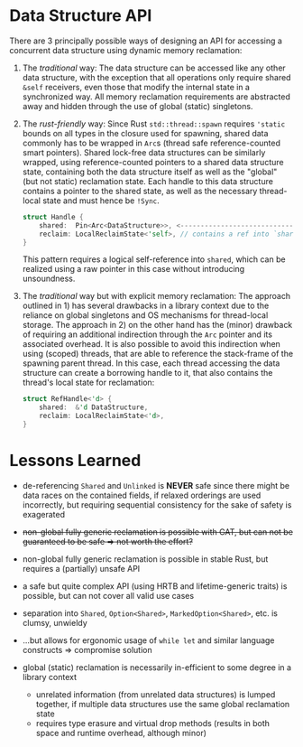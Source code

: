 # Data Structure API

There are 3 principally possible ways of designing an API for accessing a
concurrent data structure using dynamic memory reclamation:
 
1. The *traditional* way: The data structure can be accessed like any other data
structure, with the exception that all operations only require shared `&self`
receivers, even those that modify the internal state in a synchronized way.
All memory reclamation requirements are abstracted away and hidden through the
use of global (static) singletons. 
 
2. The *rust-friendly* way: Since Rust `std::thread::spawn` requires `'static`
bounds on all types in the closure used for spawning, shared data commonly has
to be wrapped in `Arc`s (thread safe reference-counted smart pointers).
Shared lock-free data structures can be similarly wrapped, using
reference-counted pointers to a shared data structure state, containing both the
data structure itself as well as the "global" (but not static) reclamation
state.
Each handle to this data structure contains a pointer to the shared state, as
well as the necessary thread-local state and must hence be `!Sync`.
    ```rust
    struct Handle {
        shared:  Pin<Arc<DataStructure>>, <--------------------------------|
        reclaim: LocalReclaimState<'self>, // contains a ref into `shared` |
    }
    ```
    This pattern requires a logical self-reference into `shared`, which can be
    realized using a raw pointer in this case without introducing unsoundness.
   
3. The *traditional* way but with explicit memory reclamation:
The approach outlined in 1) has several drawbacks in a library context due to
the reliance on global singletons and OS mechanisms for thread-local storage.
The approach in 2) on the other hand has the (minor) drawback of requiring an
additional indirection through the `Arc` pointer and its associated overhead.
It is also possible to avoid this indirection when using (scoped) threads, that
are able to reference the stack-frame of the spawning parent thread.
In this case, each thread accessing the data structure can create a borrowing
handle to it, that also contains the thread's local state for reclamation:
    ```rust
    struct RefHandle<'d> {
        shared:  &'d DataStructure,
        reclaim: LocalReclaimState<'d>,
    }  
    ```

# Lessons Learned

- de-referencing `Shared` and `Unlinked` is **NEVER** safe since there might be
  data races on the contained fields, if relaxed orderings are used incorrectly,
  but requiring sequential consistency for the sake of safety is exagerated

- ~~non-global fully generic reclamation is possible with GAT, but can not be
  guaranteed to be safe => not worth the effort?~~
  
- non-global fully generic reclamation is possible in stable Rust, but requires
a (partially) unsafe API

- a safe but quite complex API (using HRTB and lifetime-generic traits) is
possible, but can not cover all valid use cases  
  
- separation into `Shared`, `Option<Shared>`, `MarkedOption<Shared>`, etc. is
  clumsy, unwieldy
  
- ...but allows for ergonomic usage of `while let` and similar language
  constructs => compromise solution
  
- global (static) reclamation is necessarily in-efficient to some degree in a library
context
    - unrelated information (from unrelated data structures) is lumped together,
    if multiple data structures use the same global reclamation state
    - requires type erasure and virtual drop methods (results in both space and runtime
    overhead, although minor)
